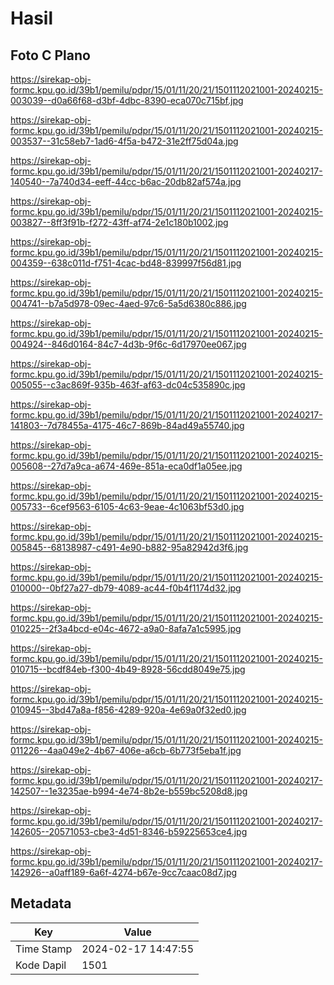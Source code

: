 # Hasil

## Foto C Plano

https://sirekap-obj-formc.kpu.go.id/39b1/pemilu/pdpr/15/01/11/20/21/1501112021001-20240215-003039--d0a66f68-d3bf-4dbc-8390-eca070c715bf.jpg

https://sirekap-obj-formc.kpu.go.id/39b1/pemilu/pdpr/15/01/11/20/21/1501112021001-20240215-003537--31c58eb7-1ad6-4f5a-b472-31e2ff75d04a.jpg

https://sirekap-obj-formc.kpu.go.id/39b1/pemilu/pdpr/15/01/11/20/21/1501112021001-20240217-140540--7a740d34-eeff-44cc-b6ac-20db82af574a.jpg

https://sirekap-obj-formc.kpu.go.id/39b1/pemilu/pdpr/15/01/11/20/21/1501112021001-20240215-003827--8ff3f91b-f272-43ff-af74-2e1c180b1002.jpg

https://sirekap-obj-formc.kpu.go.id/39b1/pemilu/pdpr/15/01/11/20/21/1501112021001-20240215-004359--638c011d-f751-4cac-bd48-839997f56d81.jpg

https://sirekap-obj-formc.kpu.go.id/39b1/pemilu/pdpr/15/01/11/20/21/1501112021001-20240215-004741--b7a5d978-09ec-4aed-97c6-5a5d6380c886.jpg

https://sirekap-obj-formc.kpu.go.id/39b1/pemilu/pdpr/15/01/11/20/21/1501112021001-20240215-004924--846d0164-84c7-4d3b-9f6c-6d17970ee067.jpg

https://sirekap-obj-formc.kpu.go.id/39b1/pemilu/pdpr/15/01/11/20/21/1501112021001-20240215-005055--c3ac869f-935b-463f-af63-dc04c535890c.jpg

https://sirekap-obj-formc.kpu.go.id/39b1/pemilu/pdpr/15/01/11/20/21/1501112021001-20240217-141803--7d78455a-4175-46c7-869b-84ad49a55740.jpg

https://sirekap-obj-formc.kpu.go.id/39b1/pemilu/pdpr/15/01/11/20/21/1501112021001-20240215-005608--27d7a9ca-a674-469e-851a-eca0df1a05ee.jpg

https://sirekap-obj-formc.kpu.go.id/39b1/pemilu/pdpr/15/01/11/20/21/1501112021001-20240215-005733--6cef9563-6105-4c63-9eae-4c1063bf53d0.jpg

https://sirekap-obj-formc.kpu.go.id/39b1/pemilu/pdpr/15/01/11/20/21/1501112021001-20240215-005845--68138987-c491-4e90-b882-95a82942d3f6.jpg

https://sirekap-obj-formc.kpu.go.id/39b1/pemilu/pdpr/15/01/11/20/21/1501112021001-20240215-010000--0bf27a27-db79-4089-ac44-f0b4f1174d32.jpg

https://sirekap-obj-formc.kpu.go.id/39b1/pemilu/pdpr/15/01/11/20/21/1501112021001-20240215-010225--2f3a4bcd-e04c-4672-a9a0-8afa7a1c5995.jpg

https://sirekap-obj-formc.kpu.go.id/39b1/pemilu/pdpr/15/01/11/20/21/1501112021001-20240215-010715--bcdf84eb-f300-4b49-8928-56cdd8049e75.jpg

https://sirekap-obj-formc.kpu.go.id/39b1/pemilu/pdpr/15/01/11/20/21/1501112021001-20240215-010945--3bd47a8a-f856-4289-920a-4e69a0f32ed0.jpg

https://sirekap-obj-formc.kpu.go.id/39b1/pemilu/pdpr/15/01/11/20/21/1501112021001-20240215-011226--4aa049e2-4b67-406e-a6cb-6b773f5eba1f.jpg

https://sirekap-obj-formc.kpu.go.id/39b1/pemilu/pdpr/15/01/11/20/21/1501112021001-20240217-142507--1e3235ae-b994-4e74-8b2e-b559bc5208d8.jpg

https://sirekap-obj-formc.kpu.go.id/39b1/pemilu/pdpr/15/01/11/20/21/1501112021001-20240217-142605--20571053-cbe3-4d51-8346-b59225653ce4.jpg

https://sirekap-obj-formc.kpu.go.id/39b1/pemilu/pdpr/15/01/11/20/21/1501112021001-20240217-142926--a0aff189-6a6f-4274-b67e-9cc7caac08d7.jpg


## Metadata

| Key        | Value               |
| ---------- | ------------------- |
| Time Stamp | 2024-02-17 14:47:55 |
| Kode Dapil | 1501                |



